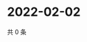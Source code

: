 # 2022-02-02

共 0 条

<!-- BEGIN WEIBO -->
<!-- 最后更新时间 Wed Feb 02 2022 07:14:08 GMT+0800 (China Standard Time) -->

<!-- END WEIBO -->
